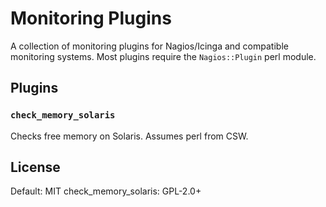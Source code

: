 # Monitoring Plugins

A collection of monitoring plugins for Nagios/Icinga and compatible monitoring
systems.
Most plugins require the `Nagios::Plugin` perl module.

## Plugins

### `check_memory_solaris`

Checks free memory on Solaris. Assumes perl from CSW.


## License

Default: MIT
check_memory_solaris: GPL-2.0+
